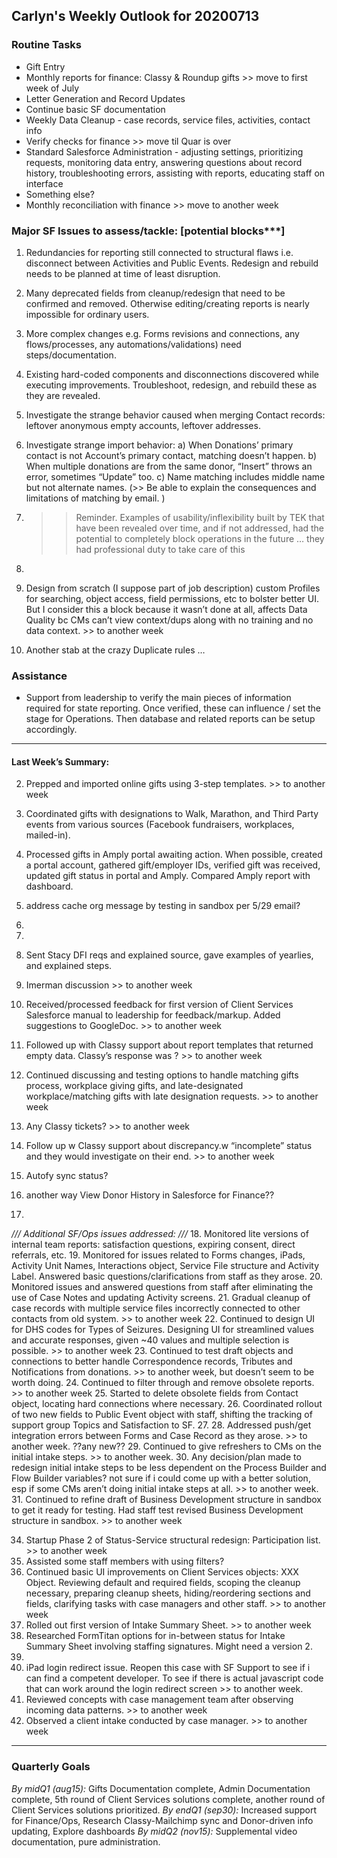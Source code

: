 ## Carlyn's Weekly Outlook for 20200713
### Routine Tasks
* Gift Entry
* Monthly reports for finance: Classy & Roundup gifts >> move to first week of July
* Letter Generation and Record Updates
* Continue basic SF documentation
* Weekly Data Cleanup - case records, service files, activities, contact info
* Verify checks for finance >> move til Quar is over
* Standard Salesforce Administration - adjusting settings, prioritizing requests, monitoring data entry, answering questions about record history, troubleshooting errors, assisting with reports, educating staff on interface
* Something else?
* Monthly reconciliation with finance >> move to another week

### Major SF Issues to assess/tackle: [potential blocks***]
1. Redundancies for reporting still connected to structural flaws i.e. disconnect between Activities and Public Events.  Redesign and rebuild needs to be planned at time of least disruption.
2. Many deprecated fields from cleanup/redesign that need to be confirmed and removed.  Otherwise editing/creating reports is nearly impossible for ordinary users.
3. More complex changes e.g. Forms revisions and connections, any flows/processes, any automations/validations) need steps/documentation.
4. Existing hard-coded components and disconnections discovered while executing improvements. Troubleshoot, redesign, and rebuild these as they are revealed.

6. Investigate the strange behavior caused when merging Contact records: leftover anonymous empty accounts, leftover addresses.
7. Investigate strange import behavior: a) When Donations’ primary contact is not Account’s primary contact, matching doesn’t happen.  b) When multiple donations are from the same donor, “Insert” throws an error, sometimes “Update” too.  c) Name matching includes middle name but not alternate names.   (>> Be able to explain the consequences and limitations of matching by email. )
8. > > Reminder.  Examples of usability/inflexibility built by TEK that have been revealed over time, and if not addressed, had the potential to completely block operations in the future … they had professional duty to take care of this
9. 
10. Design from scratch (I suppose part of job description) custom Profiles for searching, object access, field permissions, etc to bolster better UI.  But I consider this a block because it wasn’t done at all, affects Data Quality bc CMs can’t view context/dups along with no training and no data context. >> to another week
11. Another stab at the crazy Duplicate rules …

### Assistance
* Support from leadership to verify the main pieces of information required for state reporting.  Once verified, these can influence / set the stage for Operations.  Then database and related reports can be setup accordingly.

- - - -
#### Last Week’s Summary:
2. Prepped and imported online gifts using 3-step templates.  >> to another week
3. Coordinated gifts with designations to Walk, Marathon, and Third Party events from various sources (Facebook fundraisers, workplaces, mailed-in).
4. Processed gifts in Amply portal awaiting action.  When possible, created a portal account, gathered gift/employer IDs, verified gift was received, updated gift status in portal and Amply.  Compared Amply report with dashboard.
5. address cache org message by testing in sandbox per 5/29 email?
6. 
7. 
8. Sent Stacy DFI reqs and explained source, gave examples of yearlies, and explained steps. 

7. Imerman discussion >> to another week
8. Received/processed feedback for first version of Client Services Salesforce manual to leadership for feedback/markup.   Added suggestions to GoogleDoc.  >> to another week

23. Followed up with Classy support about report templates that returned empty data.  Classy’s response was ?  >> to another week
24. Continued discussing and testing options to handle matching gifts process, workplace giving gifts, and late-designated workplace/matching gifts with late designation requests. >> to another week

12. Any Classy tickets?  >> to another week
13. Follow up w Classy support about discrepancy.w “incomplete” status and they would investigate on their end.   >> to another week
14. Autofy sync status?
15. another way View Donor History in Salesforce for Finance??
16. 

*/// Additional SF/Ops issues addressed: ///*
18. Monitored lite versions of internal team reports: satisfaction questions, expiring consent, direct referrals, etc.
19. Monitored for issues related to Forms changes, iPads, Activity Unit Names, Interactions object, Service File structure and Activity Label.  Answered basic questions/clarifications from staff as they arose.
20. Monitored issues and answered questions from staff after eliminating the use of Case Notes and updating Activity screens.
21. Gradual cleanup of case records with multiple service files incorrectly connected to other contacts from old system.  >> to another week
22. Continued to design UI for DHS codes for Types of Seizures.  Designing UI for streamlined values and accurate responses, given ~40 values and multiple selection is possible. >> to another week
23. Continued to test draft objects and connections to better handle Correspondence records, Tributes and Notifications from donations.  >> to another week, but doesn’t seem to be worth doing.
24. Continued to filter through and remove obsolete reports. >> to another week
25. Started to delete obsolete fields from Contact object, locating hard connections where necessary. 
26. Coordinated rollout of two new fields to Public Event object with staff, shifting the tracking of support group Topics and Satisfaction to SF. 
27. 
28. Addressed push/get integration errors between Forms and Case Record as they arose.   >> to another week.  ??any new??
29. Continued to give refreshers to CMs on the initial intake steps. >> to another week.
30. Any decision/plan made to redesign initial intake steps to be less dependent on the Process Builder and Flow Builder variables?  not sure if i could come up with a better solution, esp if some CMs aren’t doing initial intake steps at all.  >> to another week.
31. Continued to refine draft of Business Development structure in sandbox to get it ready for testing.  Had staff test revised Business Development structure in sandbox.  >> to another week

34. Startup Phase 2 of Status-Service structural redesign: Participation list.  >> to another week
35. Assisted some staff members with using filters?
36. Continued basic UI improvements on Client Services objects: XXX Object.  Reviewing default and required fields, scoping the cleanup necessary, preparing cleanup sheets, hiding/reordering sections and fields, clarifying tasks with case managers and other staff.  >> to another week
37. Rolled out first version of Intake Summary Sheet. >> to another week
38. Researched FormTitan options for in-between status for Intake Summary Sheet involving staffing signatures.  Might need a version 2.
39. 
40. iPad login redirect issue.  Reopen this case with SF Support to see if i can find a competent developer.  To see if there is actual javascript code that can work around the login redirect screen  >> to another week.
41. Reviewed concepts with case management team after observing incoming data patterns.  >> to another week
42. Observed a client intake conducted by case manager. >> to another week

- - - -
### Quarterly Goals
*By midQ1 (aug15):* Gifts Documentation complete, Admin Documentation complete, 5th round of Client Services solutions complete, another round of Client Services solutions prioritized.
*By endQ1 (sep30):* Increased support for Finance/Ops, Research Classy-Mailchimp sync and Donor-driven info updating, Explore dashboards
*By midQ2 (nov15):* Supplemental video documentation, pure administration.